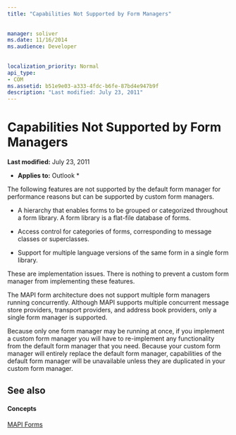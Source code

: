```yaml
---
title: "Capabilities Not Supported by Form Managers"
 
 
manager: soliver
ms.date: 11/16/2014
ms.audience: Developer
 
 
localization_priority: Normal
api_type:
- COM
ms.assetid: b51e9e03-a333-4fdc-b6fe-87bd4e947b9f
description: "Last modified: July 23, 2011"
---
```


# Capabilities Not Supported by Form Managers

 **Last modified:** July 23, 2011 
  
 * **Applies to:** Outlook * 
  
The following features are not supported by the default form manager for performance reasons but can be supported by custom form managers.
  
- A hierarchy that enables forms to be grouped or categorized throughout a form library. A form library is a flat-file database of forms.
    
- Access control for categories of forms, corresponding to message classes or superclasses.
    
- Support for multiple language versions of the same form in a single form library.
    
These are implementation issues. There is nothing to prevent a custom form manager from implementing these features.
  
The MAPI form architecture does not support multiple form managers running concurrently. Although MAPI supports multiple concurrent message store providers, transport providers, and address book providers, only a single form manager is supported.
  
Because only one form manager may be running at once, if you implement a custom form manager you will have to re-implement any functionality from the default form manager that you need. Because your custom form manager will entirely replace the default form manager, capabilities of the default form manager will be unavailable unless they are duplicated in your custom form manager.
  
## See also

#### Concepts

[MAPI Forms](mapi-forms.md)

